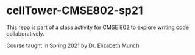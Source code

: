 # cellTower-CMSE802-sp21

This repo is part of a class activity for CMSE 802 to explore writing code collaboratively. 

Course taught in Spring 2021 by [Dr. Elizabeth Munch](www.elizabethmunch.com)